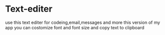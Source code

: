 # Text-editer
use this text editer for codeing,email,messages and more
this version of my app you can costomize font and font size and copy text to clipboard

